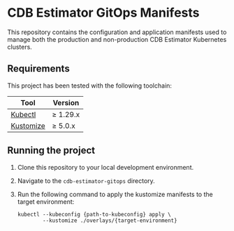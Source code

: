 # CDB Estimator GitOps Manifests

This repository contains the configuration and application manifests used to
manage both the production and non-production CDB Estimator Kubernetes clusters.

## Requirements

This project has been tested with the following toolchain:

| Tool                                               | Version  |
| -------------------------------------------------- | -------- |
| [Kubectl](https://kubernetes.io/docs/tasks/tools/) | ≥ 1.29.x |
| [Kustomize](https://kustomize.io/)                 | ≥ 5.0.x  |

## Running the project

1. Clone this repository to your local development environment.
1. Navigate to the `cdb-estimator-gitops` directory.
1. Run the following command to apply the kustomize manifests to the target environment:

    ``` shell
    kubectl --kubeconfig {path-to-kubeconfig} apply \
            --kustomize ./overlays/{target-environment}
    ```
